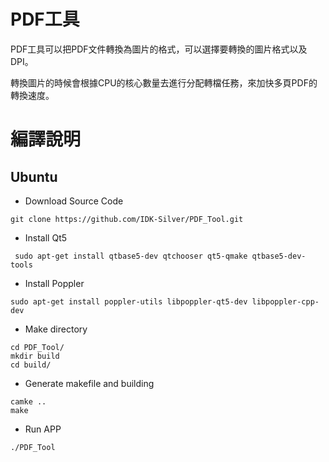 # PDF工具

PDF工具可以把PDF文件轉換為圖片的格式，可以選擇要轉換的圖片格式以及DPI。

轉換圖片的時候會根據CPU的核心數量去進行分配轉檔任務，來加快多頁PDF的轉換速度。

# 編譯說明

## Ubuntu 

* Download Source Code
```
git clone https://github.com/IDK-Silver/PDF_Tool.git
```
* Install Qt5 
```
 sudo apt-get install qtbase5-dev qtchooser qt5-qmake qtbase5-dev-tools
```

* Install Poppler
```
sudo apt-get install poppler-utils libpoppler-qt5-dev libpoppler-cpp-dev
```

* Make directory 
```
cd PDF_Tool/ 
mkdir build 
cd build/
```

* Generate makefile and building
```
camke ..
make 
```

* Run APP
```
./PDF_Tool
```








